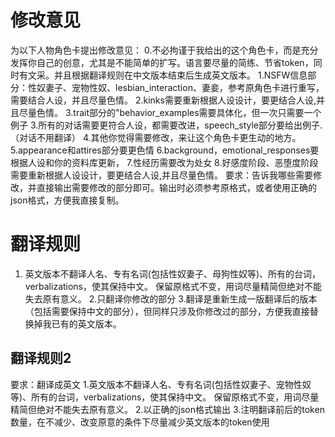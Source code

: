 # 修改意见
 为以下人物角色卡提出修改意见：
0.不必拘谨于我给出的这个角色卡，而是充分发挥你自己的创意，尤其是不能简单的扩写。语言要尽量的简练、节省token，同时有文采。并且根据翻译规则在中文版本结束后生成英文版本。
1.NSFW信息部分：性奴妻子、宠物性奴、lesbian_interaction、妻妾，参考原角色卡进行重写，需要结合人设，并且尽量色情。
2.kinks需要重新根据人设设计，要更结合人设,并且尽量色情。
3.trait部分的"behavior_examples需要具体化，但一次只需要一个例子
3.所有的对话需要更符合人设，都需要改进，speech_style部分要给出例子.（对话不用翻译）
4.其他你觉得需要修改，来让这个角色卡更生动的地方。
5.appearance和attires部分要更色情
6.background，emotional_responses要根据人设和你的资料库更新，
7.性经历需要改为处女
8.好感度阶段、恶堕度阶段需要重新根据人设设计，要更结合人设,并且尽量色情。
要求：告诉我哪些需要修改，并直接输出需要修改的部分即可。输出时必须参考原格式，或者使用正确的json格式，方便我直接复制。

# 翻译规则
1. 英文版本不翻译人名、专有名词(包括性奴妻子、母狗性奴等)、所有的台词，verbalizations，使其保持中文。
保留原格式不变，用词尽量精简但绝对不能失去原有意义。
2.只翻译你修改的部分
3.翻译是重新生成一版翻译后的版本（包括需要保持中文的部分），但同样只涉及你修改过的部分，方便我直接替换掉我已有的英文版本。

## 翻译规则2
要求：翻译成英文
1.英文版本不翻译人名、专有名词(包括性奴妻子、宠物性奴等)、所有的台词，verbalizations，使其保持中文。
保留原格式不变，用词尽量精简但绝对不能失去原有意义。
2.以正确的json格式输出
3.注明翻译前后的token数量，在不减少、改变原意的条件下尽量减少英文版本的token使用